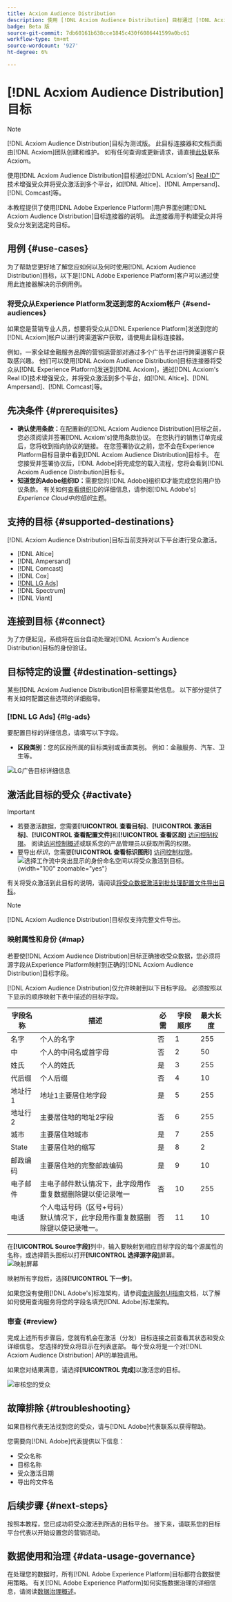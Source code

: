 ```yaml
---
title: Acxiom Audience Distribution
description: 使用 [!DNL Acxiom Audience Distribution] 目标通过 [!DNL Acxiom's Real ID] 技术增强受众并将受众激活到多个平台，如 [!DNL Altice]、 [!DNL Ampersand]、 [!DNL Comcast]等。
badge: Beta 版
source-git-commit: 7db60161b638cce1845c430f6086441599a0bc61
workflow-type: tm+mt
source-wordcount: '927'
ht-degree: 6%

---
```



# [!DNL Acxiom Audience Distribution]目标

>[!NOTE]
>
>[!DNL Acxiom Audience Distribution]目标为测试版。 此目标连接器和文档页面由[!DNL Acxiom]团队创建和维护。 如有任何查询或更新请求，请直接[此处](mailto:acxiom-adobe-help@acxiom.com)联系Acxiom。

使用[!DNL Acxiom Audience Distribution]目标通过[!DNL Acxiom's] [Real ID™](https://www.acxiom.com/real-id/real-id/)技术增强受众并将受众激活到多个平台，如[!DNL Altice]、[!DNL Ampersand]、[!DNL Comcast]等。

本教程提供了使用[!DNL Adobe Experience Platform]用户界面创建[!DNL Acxiom Audience Distribution]目标连接器的说明。 此连接器用于构建受众并将受众分发到选定的目标。

## 用例 {#use-cases}

为了帮助您更好地了解您应如何以及何时使用[!DNL Acxiom Audience Distribution]目标，以下是[!DNL Adobe Experience Platform]客户可以通过使用此连接器解决的示例用例。

### 将受众从Experience Platform发送到您的Acxiom帐户 {#send-audiences}

如果您是营销专业人员，想要将受众从[!DNL Experience Platform]发送到您的[!DNL Acxiom]帐户以进行跨渠道客户获取，请使用此目标连接器。

例如，一家全球金融服务品牌的营销运营部对通过多个广告平台进行跨渠道客户获取感兴趣。 他们可以使用[!DNL Acxiom Audience Distribution]目标连接器将受众从[!DNL Experience Platform]发送到[!DNL Acxiom]，通过[!DNL Acxiom's Real ID]技术增强受众，并将受众激活到多个平台，如[!DNL Altice]、[!DNL Ampersand]、[!DNL Comcast]等。

## 先决条件 {#prerequisites}

* **确认使用条款：**&#x200B;在配置新的[!DNL Acxiom Audience Distribution]目标之前，您必须阅读并签署[!DNL Acxiom's]使用条款协议。 在您执行的销售订单完成后，您将收到指向协议的链接。 在您签署协议之前，您不会在Experience Platform目标目录中看到[!DNL Acxiom Audience Distribution]目标卡。 在您接受并签署协议后，[!DNL Adobe]将完成您的载入流程，您将会看到[!DNL Acxiom Audience Distribution]目标卡。
* **知道您的Adobe组织ID：**&#x200B;需要您的[!DNL Adobe]组织ID才能完成您的用户协议条款。 有关如何[查看组织ID](https://experienceleague.adobe.com/en/docs/core-services/interface/administration/organizations#concept_EA8AEE5B02CF46ACBDAD6A8508646255)的详细信息，请参阅[!DNL Adobe's] *Experience Cloud中的组织*&#x200B;主题。

## 支持的目标 {#supported-destinations}

[!DNL Acxiom Audience Distribution]目标当前支持对以下平台进行受众激活。<br>

* [!DNL Altice]
* [!DNL Ampersand]
* [!DNL Comcast]
* [!DNL Cox]
* [[!DNL LG Ads]](#lg-ads)
* [!DNL Spectrum]
* [!DNL Viant]

## 连接到目标 {#connect}

为了方便起见，系统将在后台自动处理对[!DNL Acxiom's Audience Distribution]目标的身份验证。

## 目标特定的设置 {#destination-settings}

某些[!DNL Acxiom Audience Distribution]目标需要其他信息。 以下部分提供了有关如何配置这些选项的详细指导。

### [!DNL LG Ads] {#lg-ads}

要配置目标的详细信息，请填写以下字段。

* **区段类别**：您的区段所属的目标类别或垂直类别。 例如：金融服务、汽车、卫生等。

![LG广告目标详细信息](../../assets/catalog/advertising/acxiom-audience-distribution/lg_ads_destination_details.png)

## 激活此目标的受众 {#activate}

>[!IMPORTANT]
> 
>* 若要激活数据，您需要&#x200B;**[!UICONTROL 查看目标]**、**[!UICONTROL 激活目标]**、**[!UICONTROL 查看配置文件]**&#x200B;和&#x200B;**[!UICONTROL 查看区段]** [访问控制权限](/help/access-control/home.md#permissions)。 阅读[访问控制概述](/help/access-control/ui/overview.md)或联系您的产品管理员以获取所需的权限。
>* 要导出&#x200B;*标识*，您需要&#x200B;**[!UICONTROL 查看标识图形]** [访问控制权限](/help/access-control/home.md#permissions)。<br> ![选择工作流中突出显示的身份命名空间以将受众激活到目标。](/help/destinations/assets/overview/export-identities-to-destination.png "选择工作流中突出显示的身份命名空间以将受众激活到目标。"){width="100" zoomable="yes"}

有关将受众激活到此目标的说明，请阅读[将受众数据激活到批处理配置文件导出目标](/help/destinations/ui/activate-batch-profile-destinations.md)。

>[!NOTE]
>
>[!DNL Acxiom Audience Distribution]目标仅支持完整文件导出。

### 映射属性和身份 {#map}

若要使[!DNL Acxiom Audience Distribution]目标正确接收受众数据，您必须将源字段从Experience Platform映射到正确的[!DNL Acxiom Audience Distribution]目标字段。

[!DNL Acxiom Audience Distribution]仅允许映射到以下目标字段。 必须按照以下显示的顺序映射下表中描述的目标字段。

| 字段名称 | 描述 | 必需 | 字段顺序 | 最大长度 |
|---|---|---|---|---|          
| 名字 | 个人的名字 | 否 | 1 | 255 |
| 中 | 个人的中间名或首字母 | 否 | 2 | 50 |
| 姓氏 | 个人的姓氏 | 是 | 3 | 255 |
| 代后缀 | 个人后缀 | 否 | 4 | 10 |
| 地址行1 | 地址1主要居住地字段 | 是 | 5 | 255 |
| 地址行2 | 主要居住地的地址2字段 | 否 | 6 | 255 |
| 城市 | 主要居住地城市 | 是 | 7 | 255 |
| State | 主要居住地的缩写 | 是 | 8 | 2 |
| 邮政编码 | 主要居住地的完整邮政编码 | 是 | 9 | 10 |
| 电子邮件 | 主电子邮件默认情况下，此字段用作重复数据删除键以使记录唯一 | 否 | 10 | 255 |
| 电话 | 个人电话号码（区号+号码）<br>默认情况下，此字段用作重复数据删除键以使记录唯一。 | 否 | 11 | 10 |

在&#x200B;**[!UICONTROL Source字段]**&#x200B;列中，输入要映射到相应目标字段的每个源属性的名称，或选择箭头图标以打开&#x200B;**[!UICONTROL 选择源字段]**&#x200B;屏幕。<br>
![映射屏幕](../../assets/catalog/advertising/acxiom-audience-distribution/mapping_screen.png)

映射所有字段后，选择&#x200B;**[!UICONTROL 下一步]**。

如果您没有使用[!DNL Adobe's]标准架构，请参阅[查询服务UI指南](../../../query-service/ui/overview.md)文档，以了解如何使用查询服务将您的字段名填充[!DNL Adobe]标准架构。

### 审查 {#review}

完成上述所有步骤后，您就有机会在激活（分发）目标连接之前查看其状态和受众详细信息。 您选择的受众将显示在列表底部。 每个受众将是一个对[!DNL Acxiom Audience Distribution] API的单独调用。

如果您对结果满意，请选择&#x200B;**[!UICONTROL 完成]**&#x200B;以激活您的目标。

![审核您的受众](../../assets/catalog/advertising/acxiom-audience-distribution/review_audience.png)

## 故障排除 {#troubleshooting}

如果目标代表无法找到您的受众，请与[!DNL Adobe]代表联系以获得帮助。

您需要向[!DNL Adobe]代表提供以下信息：
* 受众名称
* 目标名称
* 受众激活日期
* 导出的文件名

## 后续步骤 {#next-steps}

按照本教程，您已成功将受众激活到所选的目标平台。 接下来，请联系您的目标平台代表以开始设置您的营销活动。

## 数据使用和治理 {#data-usage-governance}

在处理您的数据时，所有[!DNL Adobe Experience Platform]目标都符合数据使用策略。 有关[!DNL Adobe Experience Platform]如何实施数据治理的详细信息，请阅读[数据治理概述](https://experienceleague.adobe.com/en/docs/experience-platform/data-governance/home)。


